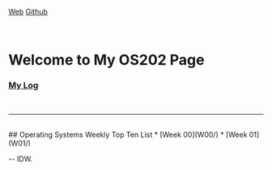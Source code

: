 ---
---

[Web](https://ivanadebora.github.io/os202/)
[Github](https://github.com/ivanadebora/os202)

<br>

# Welcome to My OS202 Page

### [My Log](TXT/mylog.txt)
<br>
<hr>
<br>
## Operating Systems Weekly Top Ten List
* [Week 00](W00/)
* [Week 01](W01/)


-- IDW.